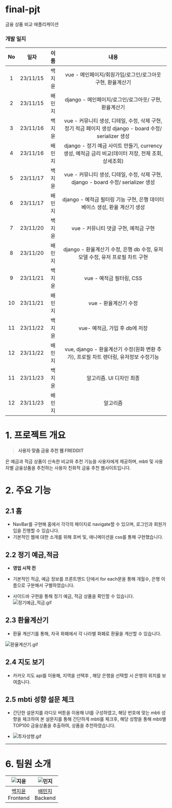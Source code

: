 # final-pjt
금융 상품 비교 애플리케이션

### 개발 일지

|No|일자|이름|내용|
|:---:|:---:|:---:|:---:|
|1|23/11/15|백지윤|vue - 메인페이지/회원가입/로그인/로그아웃 구현, 환율계산기 |
|2|23/11/15|배민지|django - 메인페이지/로그인/로그아웃/ 구현, 환율계산기|
|3|23/11/16|백지윤|vue - 커뮤니티 생성, 디테일, 수정, 삭제 구현, 정기 적금 페이지 생성 django - board 수정/ serializer 생성|
|4|23/11/16|배민지|django - 정기 예금 사이트 만들기, currency 생성, 예적금 금리 비교(데이터 저장, 전체 조회, 상세조회)|
|5|23/11/17|백지윤|vue - 커뮤니티 생성, 디테일, 수정, 삭제 구현, django - board 수정/ serializer 생성|
|6|23/11/17|배민지|django -  예적금 필터링 기능 구현, 은행 데이터베이스 생성, 환율 계산기 생성|
|7|23/11/20|백지윤|vue - 커뮤니티 댓글 구현, 예적금 구현|
|8|23/11/20|배민지|django -  환율계산기 수정, 은행 db 수정, 유저 모델 수정, 유저 프로필 차트 구현|
|9|23/11/21|백지윤|vue - 예적금 필터링, CSS |
|10|23/11/21|배민지|vue -  환율계산기 수정|
|11|23/11/22|백지윤|vue- 예적금, 가입 후 db에 저장|
|12|23/11/22|배민지|vue, django -  환율계산기 수정(원화 변환 추가), 프로필 차트 렌더링, 유저정보 수정기능|
|11|23/11/23|백지윤|알고리즘. UI 디자인 최종|
|12|23/11/23|배민지|알고리즘|



# **1. 프로젝트 개요**

> **사용자 맞춤 금융 추천 웹 FREDDIT**
> 

<FREDDIT>은 예금과 적금 상품이 신속한 비교와 추천 기능을 사용자에게 제공하며, mbti 및 사용자별 금융상품을 추천하는 사용자 친화적 금융 추천 웹사이트입니다.

# 2. 주요 기능

## 2.1 홈


- NavBar를 구현해 홈에서 각각의 페이지로 navigate할 수 있으며, 로그인과 회원가입을 진행할 수 있습니다. 
- 기본적인 웹에 대한 소개를 위해 호버 및, 애니메이션을 css를 통해 구현했습니다.
<!--         
  ![ezgif-3-48d4117438.gif](/final-pjt/final-pjt-front/src/assets/img/main/홈.gif) -->
        
## 2.2 정기 예금,적금

- **영업 시작 전**

- 기본적인 적금, 예금 정보를 프론트엔드 단에서 for each문을 통해 개월수, 은행 이름으로 구분해서 구별하였습니다.
- 사이드바 구현을 통해 정기 예금, 적금 상품을 확인할 수 있습니다.
  ![정기예금_적금.gif](/final-pjt/final-pjt-front/src/assets/img/main/정기예금적금.gif)

## 2.3 환율계산기

- 환율 계산기를 통해, 자국 화폐에서 각 나라별 화폐로 환율을 계산할 수 있습니다.

![환율계산기.gif](/final-pjt/final-pjt-front/src/assets/img/main/환율계산기.gif)


## 2.4 지도 보기

- 카카오 지도 api를 이용해, 지역을 선택후 , 해당 은행을 선택할 시 은행의 위치를 보여줍니다.


## 2.5 mbti 성향 설문 체크

- 간단한 설문지를 라디오 버튼을 이용해 UI를 구성하였고, 해당 번호에 맞는 mbti 성향을 체크하여 본 설문지를 통해 간단하게 mbti를 체크후, 해당 성향을 통해 mbti별 TOP100 금융상품을 추출하여, 상품을 추천하였습니다.

- ![투자성향.gif](/final-pjt/final-pjt-front/src/assets/img/main/투자성향.gif)

---

# 6. 팀원 소개

|![지윤](https://avatars.githubusercontent.com/u/94150712)|![민지](https://avatars.githubusercontent.com/u/139304989)|
|:---:|:---:|
| [백지윤](https://github.com/1234jienf) <br> Frontend | [배민지](https://github.com/MJBae327) <br> Backend |

